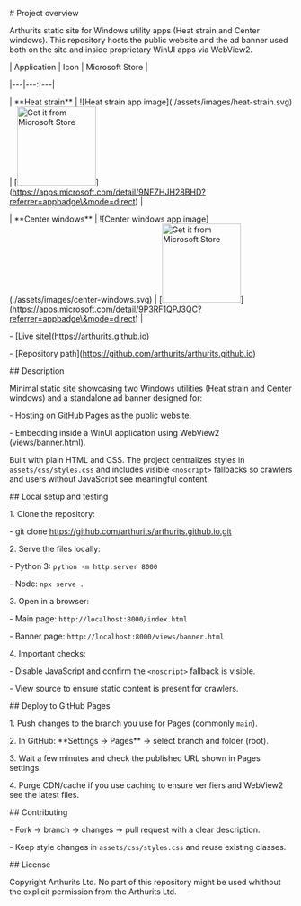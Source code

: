 \# Project overview

Arthurits static site for Windows utility apps (Heat strain and Center windows). This repository hosts the public website and the ad banner used both on the site and inside proprietary WinUI apps via WebView2.



| Application | Icon | Microsoft Store |

|---|---:|---|

| \*\*Heat strain\*\* | !\[Heat strain app image](./assets/images/heat-strain.svg) | \[<img src="https://get.microsoft.com/images/en-us%20dark.svg" width="140" alt="Get it from Microsoft Store">](https://apps.microsoft.com/detail/9NFZHJH28BHD?referrer=appbadge\&mode=direct) |

| \*\*Center windows\*\* | !\[Center windows app image](./assets/images/center-windows.svg) | \[<img src="https://get.microsoft.com/images/en-us%20dark.svg" width="140" alt="Get it from Microsoft Store">](https://apps.microsoft.com/detail/9P3RF1QPJ3QC?referrer=appbadge\&mode=direct) |



\- \[Live site](https://arthurits.github.io)

\- \[Repository path](https://github.com/arthurits/arthurits.github.io)



\## Description

Minimal static site showcasing two Windows utilities (Heat strain and Center windows) and a standalone ad banner designed for:

\- Hosting on GitHub Pages as the public website.

\- Embedding inside a WinUI application using WebView2 (views/banner.html).



Built with plain HTML and CSS. The project centralizes styles in `assets/css/styles.css` and includes visible `<noscript>` fallbacks so crawlers and users without JavaScript see meaningful content.



\## Local setup and testing

1\. Clone the repository:

\- git clone https://github.com/arthurits/arthurits.github.io.git

2\. Serve the files locally:

\- Python 3: `python -m http.server 8000`

\- Node: `npx serve .`

3\. Open in a browser:

\- Main page: `http://localhost:8000/index.html`

\- Banner page: `http://localhost:8000/views/banner.html`

4\. Important checks:

\- Disable JavaScript and confirm the `<noscript>` fallback is visible.

\- View source to ensure static content is present for crawlers.



\## Deploy to GitHub Pages

1\. Push changes to the branch you use for Pages (commonly `main`).  

2\. In GitHub: \*\*Settings → Pages\*\* → select branch and folder (root).  

3\. Wait a few minutes and check the published URL shown in Pages settings.  

4\. Purge CDN/cache if you use caching to ensure verifiers and WebView2 see the latest files.



\## Contributing

\- Fork → branch → changes → pull request with a clear description.  

\- Keep style changes in `assets/css/styles.css` and reuse existing classes.



\## License

Copyright Arthurits Ltd. No part of this repository might be used whithout the explicit permission from the Arthurits Ltd.



